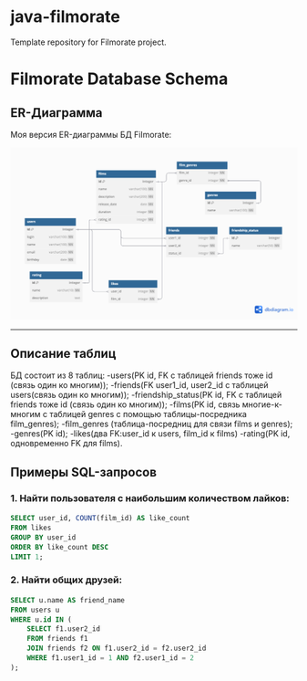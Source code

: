# java-filmorate

Template repository for Filmorate project.

# Filmorate Database Schema

## ER-Диаграмма

Моя версия ER-диаграммы БД Filmorate:

![ER-диаграмма Filmorate](filmorate_ER.png)

---

## Описание таблиц

БД состоит из 8 таблиц:
-users(PK id, FK с таблицей friends тоже id (связь один ко многим));
-friends(FK user1_id, user2_id с таблицей users(связь один ко многим));
-friendship_status(PK id, FK с таблицей friends тоже id (связь один ко многим));
-films(PK id, связь многие-к-многим с таблицей genres с помощью таблицы-посредника film_genres);
-film_genres (таблица-посредниц для связи films и genres);
-genres(PK id);
-likes(два FK:user_id к users, film_id к films)
-rating(PK id, одновременно FK для films).

## Примеры SQL-запросов

### 1. Найти пользователя с наибольшим количеством лайков:

```sql
SELECT user_id, COUNT(film_id) AS like_count
FROM likes
GROUP BY user_id
ORDER BY like_count DESC
LIMIT 1;
```

### 2. Найти общих друзей:

```sql
SELECT u.name AS friend_name
FROM users u
WHERE u.id IN (
    SELECT f1.user2_id
    FROM friends f1
    JOIN friends f2 ON f1.user2_id = f2.user2_id
    WHERE f1.user1_id = 1 AND f2.user1_id = 2
);
```
